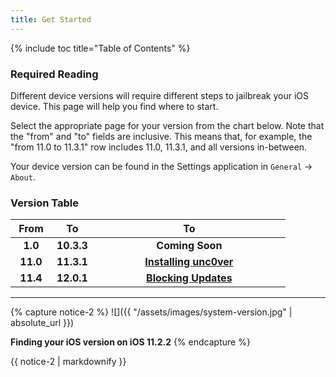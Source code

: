 ```yaml
---
title: Get Started
---
```


{% include toc title="Table of Contents" %}

### Required Reading

Different device versions will require different steps to jailbreak your iOS device. This page will help you find where to start.

Select the appropriate page for your version from the chart below. Note that the "from" and "to" fields are inclusive. This means that, for example, the "from 11.0 to 11.3.1" row includes 11.0, 11.3.1, and all versions in-between.

Your device version can be found in the Settings application in `General` -> `About`.

### Version Table

<table>
  <colgroup>
    <col span="1" style="width: 15%;">
    <col span="1" style="width: 15%;">
    <col span="1" style="width: 70%;">
    <!--<col span="1" style="width: 25%;">
    <col span="1" style="width: 25%;">
    <col span="1" style="width: 30%;">-->
  </colgroup>
  <thead>
    <tr>
      <th style="text-align: center; font-weight: bold;">From</th>
      <th style="text-align: center; font-weight: bold;">To</th>
      <th style="text-align: center; font-weight: bold;">To</th>
      <!--<th style="text-align: center; font-weight: bold;">32-bit</th>
      <th style="text-align: center; font-weight: bold;">64-bit</th>
      <th style="text-align: center; font-weight: bold;">No Headphone Jack</th>-->
    </tr>
  </thead>
  <tbody>
    <!--<tr>
      <td style="text-align: center; font-weight: bold;">1.0</td>
      <td style="text-align: center; font-weight: bold;">9.1</td>
      <td style="text-align: center; font-weight: bold;" colspan="3">Coming Soon</td>
    </tr>
      <tr>
      <td style="text-align: center; font-weight: bold;">9.2</td>
      <td style="text-align: center; font-weight: bold;">9.3.3</td>
      <td style="text-align: center; font-weight: bold;">Coming Soon</td>
      <td style="text-align: center; font-weight: bold;"><a href="installing-pangu933">Installing Pangu933</a></td>
      <td style="text-align: center; font-weight: bold;">N/A</td>
    </tr>
      <tr>
      <td style="text-align: center; font-weight: bold;">10.0</td>
      <td style="text-align: center; font-weight: bold;">10.2</td>
      <td style="text-align: center; font-weight: bold;"><a href="installing-h3lix">Installing h3lix</a></td>
      <td style="text-align: center; font-weight: bold;"><a href="installing-yalu102">Installing Yalu</a></td>
      <td style="text-align: center; font-weight: bold;"><a href="installing-meridian">Installing Meridian</a></td>
    </tr>
  <tr>
      <td style="text-align: center; font-weight: bold;">10.2.1</td>
      <td style="text-align: center; font-weight: bold;">10.3.3</td>
      <td style="text-align: center; font-weight: bold;"><a href="installing-h3lix">Installing h3lix</a></td>
      <td style="text-align: center; font-weight: bold;"><a href="installing-doubleh3lix">Installing doubleh3lix</a></td>
      <td style="text-align: center; font-weight: bold;"><a href="installing-meridian">Installing Meridian</a></td>
    </tr>-->
    <tr>
      <td style="text-align: center; font-weight: bold;">1.0</td>
      <td style="text-align: center; font-weight: bold;">10.3.3</td>
      <td style="text-align: center; font-weight: bold;" colspan="1">Coming Soon</td>
    </tr>
    <tr>
      <td style="text-align: center; font-weight: bold;">11.0</td>
      <td style="text-align: center; font-weight: bold;">11.3.1</td>
      <!--<td style="text-align: center; font-weight: bold;">N/A</td>-->
      <td style="text-align: center; font-weight: bold;" colspan="1"><a href="installing-unc0ver">Installing unc0ver</a></td>
    </tr>
    <tr>
      <td style="text-align: center; font-weight: bold;">11.4</td>
      <td style="text-align: center; font-weight: bold;">12.0.1</td>
      <!--<td style="text-align: center; font-weight: bold;">N/A</td>-->
      <td style="text-align: center; font-weight: bold;" colspan="1"><a href="blocking-updates">Blocking Updates</a></td>
    </tr>
  </tbody>
</table>

---
{% capture notice-2 %}
![]({{ "/assets/images/system-version.jpg" | absolute_url }})

**Finding your iOS version on iOS 11.2.2**
{% endcapture %}

<div class="notice">{{ notice-2 | markdownify }}</div>
